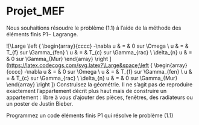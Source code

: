 # Projet_MEF

Nous souhaitions résoudre le problème (1.1) à l’aide de la méthode des éléments finis P1− Lagrange.

![\Large \left \{
   \begin{array}{cccc}
      -\nabla u & = & 0 sur \Omega \\
      u   & = & T_{f} sur \Gamma_{fen} \\
      u   & = & T_{c} sur \Gamma_{rac} \\
      \delta_{n} u   & = & 0 sur \Gamma_{Mur} 
   \end{array}
   \right ](https://latex.codecogs.com/svg.latex?\Large&space;\left \{
   \begin{array}{cccc}
      -\nabla u & = & 0 sur \Omega \\
      u   & = & T_{f} sur \Gamma_{fen} \\
      u   & = & T_{c} sur \Gamma_{rac} \\
      \delta_{n} u   & = & 0 sur \Gamma_{Mur} 
   \end{array}
   \right ])
Construisez la géométrie. Il ne s’agit pas de reproduire exactement l’appartement décrit plus haut mais de construire un appartement : libre à vous d’ajouter des pièces, fenêtres, des radiateurs ou un poster de Justin Bieber.

Programmez un code éléments finis P1 qui résolve le problème (1.1)
